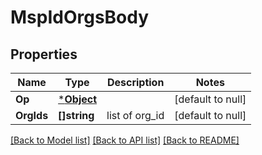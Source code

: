 # MspIdOrgsBody

## Properties
Name | Type | Description | Notes
------------ | ------------- | ------------- | -------------
**Op** | [***Object**](.md) |  | [default to null]
**OrgIds** | **[]string** | list of org_id | [default to null]

[[Back to Model list]](../README.md#documentation-for-models) [[Back to API list]](../README.md#documentation-for-api-endpoints) [[Back to README]](../README.md)

